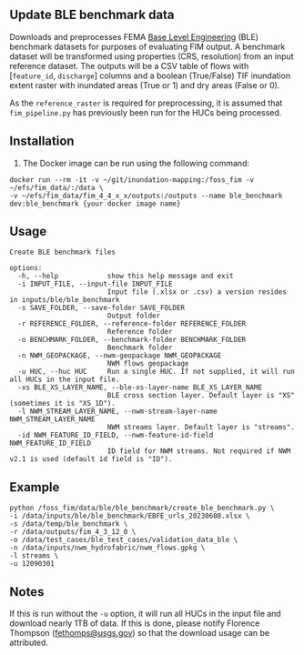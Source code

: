 ## Update BLE benchmark data

Downloads and preprocesses FEMA [Base Level Engineering](https://webapps.usgs.gov/infrm/estbfe/) (BLE)
benchmark datasets for purposes of evaluating FIM output. A benchmark dataset will be transformed using
properties (CRS, resolution) from an input reference dataset. The outputs will be a CSV table of
flows with [`feature_id`, `discharge`] columns and a boolean (True/False) TIF inundation extent raster
with inundated areas (True or 1) and dry areas (False or 0).

As the `reference_raster` is required for preprocessing, it is assumed that `fim_pipeline.py` has previously
been run for the HUCs being processed.

## Installation

1. The Docker image can be run using the following command:
```
docker run --rm -it -v ~/git/inundation-mapping:/foss_fim -v ~/efs/fim_data/:/data \
-v ~/efs/fim_data/fim_4_4_x_x/outputs:/outputs --name ble_benchmark dev:ble_benchmark {your docker image name}
```

## Usage
```
Create BLE benchmark files

options:
  -h, --help            show this help message and exit
  -i INPUT_FILE, --input-file INPUT_FILE
                        Input file (.xlsx or .csv) a version resides in inputs/ble/ble_benchmark
  -s SAVE_FOLDER, --save-folder SAVE_FOLDER
                        Output folder
  -r REFERENCE_FOLDER, --reference-folder REFERENCE_FOLDER
                        Reference folder
  -o BENCHMARK_FOLDER, --benchmark-folder BENCHMARK_FOLDER
                        Benchmark folder
  -n NWM_GEOPACKAGE, --nwm-geopackage NWM_GEOPACKAGE
                        NWM flows geopackage
  -u HUC, --huc HUC     Run a single HUC. If not supplied, it will run all HUCs in the input file.
  -xs BLE_XS_LAYER_NAME, --ble-xs-layer-name BLE_XS_LAYER_NAME
                        BLE cross section layer. Default layer is "XS" (sometimes it is "XS_1D").
  -l NWM_STREAM_LAYER_NAME, --nwm-stream-layer-name NWM_STREAM_LAYER_NAME
                        NWM streams layer. Default layer is "streams".
  -id NWM_FEATURE_ID_FIELD, --nwm-feature-id-field NWM_FEATURE_ID_FIELD
                        ID field for NWM streams. Not required if NWM v2.1 is used (default id field is "ID").
```

## Example
```
python /foss_fim/data/ble/ble_benchmark/create_ble_benchmark.py \
-i /data/inputs/ble/ble_benchmark/EBFE_urls_20230608.xlsx \
-s /data/temp/ble_benchmark \
-r /data/outputs/fim_4_3_12_0 \
-o /data/test_cases/ble_test_cases/validation_data_ble \
-n /data/inputs/nwm_hydrofabric/nwm_flows.gpkg \
-l streams \
-u 12090301
```

## Notes

If this is run without the `-u` option, it will run all HUCs in the input file and download nearly
1TB of data. If this is done, please notify Florence Thompson (fethomps@usgs.gov) so that the download usage
can be attributed.
